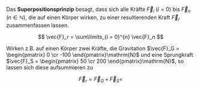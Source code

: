 Das **Superpositionsprinzip** besagt, dass sich alle Kräfte $\vec{F}_i$ ($i  = 0$) bis $\vec{F}_n$ ($n\in \mathbb{N}$), die auf einen Körper wirken, zu einer resultierenden Kraft $\vec{F}_r$ zusammenfassen lassen.

$$
\vec{F}_r = \sum\limits_{i = 0}^{n} \vec{F}_n
$$

Wirken z.B. auf einen Körper zwei Kräfte, die Gravitation $\vec{F}_G = \begin{pmatrix} 0 \cr -100 \end{pmatrix}\mathrm{N}$ und eine Sprungkraft $\vec{F}_S = \begin{pmatrix} 50 \cr 200 \end{pmatrix}\mathrm{N}$, so lassen sich diese aufsummieren zu

$$
\vec{F}_r = \vec{F}_G + \vec{F}_S = 
$$